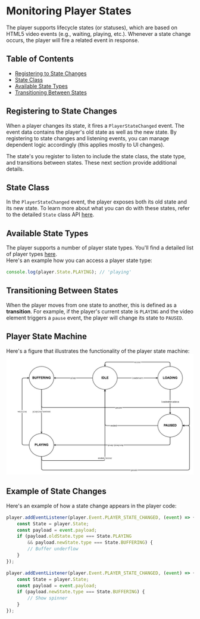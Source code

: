
# Monitoring Player States  

The player supports lifecycle states (or statuses), which are based on HTML5 video events (e.g., waiting, playing, etc.). Whenever a state change occurs, the player will fire a related event in response.

## Table of Contents
  - [Registering to State Changes](#registering-to-state-changed)
  - [State Class](#state-class)
  - [Available State Types](#state-types)
  - [Transitioning Between States](#transitions-between-states)

## Registering to State Changes  

When a player changes its state, it fires a `PlayerStateChanged` event. The event data contains the player's old state as well as the new state. By registering to state changes and listening events, you can manage dependent logic accordingly (this applies mostly to UI changes).

The state's you register to listen to include the state class, the state type, and transitions between states. These next section provide additional details.

## State Class  
In the `PlayerStateChanged` event, the player exposes both its old state and its new state.
To learn more about what you can do with these states, refer to the detailed `State` class API [here]().

## Available State Types  

The player supports a number of player state types. You'll find a detailed list of player types [here]().
<br>Here's an example how you can access a player state type:
```js
console.log(player.State.PLAYING); // 'playing'
```
## Transitioning Between States  

When the player moves from one state to another, this is defined as a **transition**. For example, if the player's current state is `PLAYING` and the video element triggers a `pause` event, the player will change its state to `PAUSED`.


## Player State Machine  

Here's a figure that illustrates the functionality of the player state machine:
![player-state-machine](./images/player-state-machine.jpg)



## Example of State Changes  

Here's an example of how a state change appears in the player code:

```js
player.addEventListener(player.Event.PLAYER_STATE_CHANGED, (event) => {
    const State = player.State;
    const payload = event.payload;
    if (payload.oldState.type === State.PLAYING
        && payload.newState.type === State.BUFFERING) {
        // Buffer underflow
    }
});
```

```js
player.addEventListener(player.Event.PLAYER_STATE_CHANGED, (event) => {
    const State = player.State;
    const payload = event.payload;
    if (payload.newState.type === State.BUFFERING) {
        // Show spinner
    }
});
```
